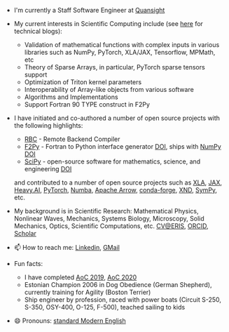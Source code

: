 
<!--
**pearu/pearu** is a ✨ _special_ ✨ repository because its `README.md` (this file) appears on your GitHub profile.

Here are some ideas to get you started:

- 🔭 I’m currently working on ...
- 🌱 I’m currently learning ...
- 👯 I’m looking to collaborate on ...
- 🤔 I’m looking for help with ...
- 💬 Ask me about ...
- 📫 How to reach me: ...
- 😄 Pronouns: ...
- ⚡ Fun fact: ...
-->

- I'm currently a Staff Software Engineer at [Quansight](https://www.quansight.com/)
- My current interests in Scientific Computing include (see [here](https://pearu.github.io/) for technical blogs):
  - Validation of mathematical functions with complex inputs in various libraries such as NumPy, PyTorch, XLA/JAX, Tensorflow, MPMath, etc
  - Theory of Sparse Arrays, in particular, PyTorch sparse tensors support
  - Optimization of Triton kernel parameters
  - Interoperability of Array-like objects from various software
  - Algorithms and Implementations
  - Support Fortran 90 TYPE construct in F2Py
- I have initiated and co-authored a number of open source projects with the following highlights:
  - [RBC](https://github.com/xnd-project/rbc) - Remote Backend Compiler
  - [F2Py](https://numpy.org/doc/stable/f2py/) - Fortran to Python interface generator [DOI](https://doi.org/10.1504/IJCSE.2009.029165), ships with [NumPy](https://numpy.org) [DOI](https://doi.org/10.1038/s41586-020-2649-2)
  - [SciPy](https://www.scipy.org/) - open-source software for mathematics, science, and engineering [DOI](https://doi.org/10.1038/s41592-019-0686-2)

  and contributed to a number of open source projects such as [XLA](https://github.com/openxla/xla/), [JAX](https://github.com/google/jax), [Heavy.AI](https://www.omnisci.com/), [PyTorch](https://pytorch.org/), [Numba](https://numba.pydata.org/), [Apache Arrow](https://arrow.apache.org/), [conda-forge](https://conda-forge.org/), [XND](https://github.com/xnd-project), [SymPy](https://www.sympy.org/), etc.
- My background is in Scientific Research: Mathematical Physics, Nonlinear Waves, Mechanics, Systems Biology, Microscopy, Solid Mechanics, Optics, Scientific Computations, etc. [CV@ERIS](https://www.etis.ee/CV/Pearu_Peterson/eng), [ORCID](http://orcid.org/0000-0001-7328-4305), [Scholar](https://scholar.google.com/citations?user=WhkdbZAAAAAJ&hl=en)
- 📫 How to reach me: [Linkedin](https://www.linkedin.com/in/pearu-peterson-8877bb162/), [GMail](pearu.peterson-if-you-are-human-you-will-figure-it-out)
- Fun facts:
  - I have completed [AoC 2019](https://adventofcode.com/2019), [AoC 2020](https://adventofcode.com/2020)
  - Estonian Champion 2006 in Dog Obedience (German Shepherd), currently training for Agility (Boston Terrier)
  - Ship engineer by profession, raced with power boats (Circuit S-250, S-350, OSY-400, O-125, F-500), teached sailing to kids
- 😄 Pronouns: [standard Modern English](https://en.wikipedia.org/wiki/English_personal_pronouns)
